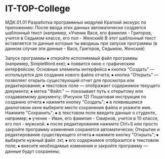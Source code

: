 # IT-TOP-College
МДК.01.01 Разработка программных модулей
Краткий экскурс по приложению: После ввода этих данных автоматически создается шаблонный текст (например, «Ученик Вася, его фамилия - Григоров, учится в Седьмом классе, его пол - Женский)
В этот шаблонный текст вставляется те данные которые ты вводишь при запуске программы
(в данном случае эти данные - Вася, Григоров, Седьмом, Женский)

Запуск программы
⦁	откройте исполняемый файл программы (например,  SimpleWord.exe);
⦁	появится окно с графическим интерфейсом;
Основные элементы интерфейса
⦁	кнопка "Создать" — используется для создания нового файла отчета;
⦁	кнопка "Открыть" — позволяет открыть существующий отчет для просмотра или редактирования;
⦁	текстовое поле — отображает содержимое текущего документа;
⦁	метка "Файл:" — показывает путь к открытому или создаваемому документу;  (Рисунок 12)
Пошаговая инструкция по созданию отчета
⦁	нажмите кнопку "Создать";
⦁	в появившемся диалоговом окне выберите место сохранения файла и укажите имя. Нажмите "Сохранить";
⦁	в текстовом поле введите данные о студенте, например;
⦁	ученик - Иван, его фамилия - Смирнов, учится в 10 классе, его пол - мужской. 
⦁	после редактирования нажмите Ctrl+S или просто закройте программу изменения сохранятся автоматически;
Открытие и редактирование существующего отчета
⦁	нажмите кнопку "Открыть";
⦁	выберите нужный файл .txt;
⦁	его содержимое отобразится в текстовом поле;
⦁	внесите необходимые изменения и закройте программу — данные будут сохранены;
